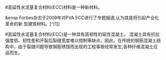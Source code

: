 

#高延性水泥基复合材料(ECC)材料是一种新材料。 

&ensp Forbes杂志于2009年对PVA ECC进行了专题报道,认为其是将引起产业化革命的新
型建筑材料。[^[1]]

#高延性水泥基复合材料(ECC)是一种具有高韧性的延性混凝土。
混凝土具有抗拉强度低、韧性差和开裂后裂缝宽度难以控制等缺点，因此，在传统的钢筋混凝土结构中，由于裂缝问题导致钢筋锈蚀而出现的工程事故经常发生,各种纤维混凝土应运而生。


